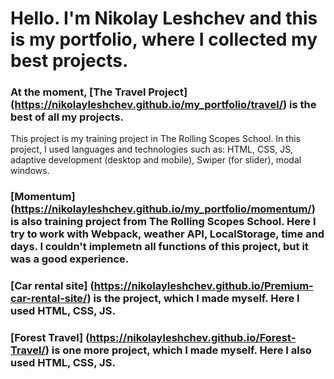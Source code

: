# Hello. I'm Nikolay Leshchev and this is my portfolio, where I collected my best projects.

### At the moment, [The Travel Project] (https://nikolayleshchev.github.io/my_portfolio/travel/) is the best of all my projects. 
This project is my training project in The Rolling Scopes School.
In this project, I used languages and technologies such as: HTML, CSS, JS, adaptive development (desktop and mobile), Swiper (for slider), modal windows.

### [Momentum] (https://nikolayleshchev.github.io/my_portfolio/momentum/) is also training project from The Rolling Scopes School. Here I try to work with Webpack, weather API, LocalStorage, time and days. I couldn't implemetn all functions of this project, but it was a good experience.


### [Car rental site] (https://nikolayleshchev.github.io/Premium-car-rental-site/) is the project, which I made myself. Here I used HTML, CSS, JS.

### [Forest Travel] (https://nikolayleshchev.github.io/Forest-Travel/) is one more project, which I made myself. Here I also used HTML, CSS, JS.
